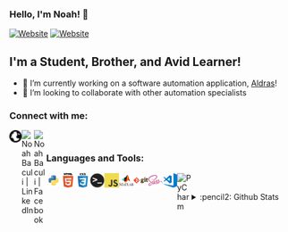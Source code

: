 ### Hello, I'm Noah! 👋

[![Website](https://img.shields.io/website?down_color=red&down_message=Down&label=noahbaculi.com&style=for-the-badge&up_color=green&up_message=Up&url=https%3A%2F%2Fnoahbaculi.com%2F)](https://noahbaculi.com)
[![Website](https://img.shields.io/website?down_color=red&down_message=Down&label=aldras.com&style=for-the-badge&up_color=green&up_message=Up&url=https%3A%2F%2Faldras.com%2F)](https://aldras.com)


## I'm a Student, Brother, and Avid Learner!

- 🔭 I’m currently working on a software automation application, [Aldras](https://aldras.com/)!
- 👯 I’m looking to collaborate with other automation specialists

### Connect with me:

[<img align="left" alt="noahbaculi.com" width="22px" src="https://raw.githubusercontent.com/iconic/open-iconic/master/svg/globe.svg" />][website]
[<img align="left" alt="Noah Baculi | LinkedIn" width="22px" src="https://cdn.jsdelivr.net/npm/simple-icons@v3/icons/linkedin.svg" />][linkedin]
[<img align="left" alt="Noah Baculi | Facebook" width="22px" src="https://cdn.jsdelivr.net/npm/simple-icons@v3/icons/facebook.svg" />][facebook]

<br />

### Languages and Tools:

[<img align="left" alt="Python" width="26px" src="https://raw.githubusercontent.com/github/explore/80688e429a7d4ef2fca1e82350fe8e3517d3494d/topics/python/python.png" />][python_site]
[<img align="left" alt="HTML5" width="26px" src="https://raw.githubusercontent.com/github/explore/80688e429a7d4ef2fca1e82350fe8e3517d3494d/topics/html/html.png" />][html_site]
[<img align="left" alt="CSS3" width="26px" src="https://raw.githubusercontent.com/github/explore/80688e429a7d4ef2fca1e82350fe8e3517d3494d/topics/css/css.png" />][css_site]
[<img align="left" alt="Terminal" width="26px" src="https://raw.githubusercontent.com/github/explore/80688e429a7d4ef2fca1e82350fe8e3517d3494d/topics/terminal/terminal.png" />][terminal_site]
[<img align="left" alt="JavaScript" width="26px" src="https://raw.githubusercontent.com/github/explore/80688e429a7d4ef2fca1e82350fe8e3517d3494d/topics/javascript/javascript.png" />][js_site]
[<img align="left" alt="MATLAB" width="26px" src="https://raw.githubusercontent.com/github/explore/80688e429a7d4ef2fca1e82350fe8e3517d3494d/topics/matlab/matlab.png" />][matlab_site]
[<img align="left" alt="Git" width="26px" src="https://raw.githubusercontent.com/github/explore/80688e429a7d4ef2fca1e82350fe8e3517d3494d/topics/git/git.png" />][git_site]
[<img align="left" alt="Sass" width="26px" src="https://raw.githubusercontent.com/github/explore/80688e429a7d4ef2fca1e82350fe8e3517d3494d/topics/sass/sass.png" />][saas_site]
[<img align="left" alt="Visual Studio Code" width="26px" src="https://raw.githubusercontent.com/github/explore/80688e429a7d4ef2fca1e82350fe8e3517d3494d/topics/visual-studio-code/visual-studio-code.png" />][vs_code_site]
[<img align="left" alt="PyCharm" width="26px" src="https://upload.wikimedia.org/wikipedia/commons/thumb/a/a1/PyCharm_Logo.svg/600px-PyCharm_Logo.svg.png" />][pycharm_site]

<br />
<br />

<details>
  <summary>:pencil2: Github Stats</summary>

  <img align="left" alt="Noah's Github Stats" src="https://github-readme-stats.noahbaculi.vercel.app/api?username=noahbaculi&show_icons=true&hide_border=true" />

</details>

[website]: https://noahbaculi.com
[facebook]: https://facebook.com/noahbaculi
[linkedin]: https://linkedin.com/in/noahbaculi
[python_site]: https://www.python.org/
[html_site]: https://en.wikipedia.org/wiki/HTML5
[css_site]: https://en.wikipedia.org/wiki/CSS
[terminal_site]: https://en.wikipedia.org/wiki/Bash_(Unix_shell)
[js_site]: https://www.javascript.com/
[matlab_site]: https://www.javascript.com/
[git_site]: https://git-scm.com/
[saas_site]: https://en.wikipedia.org/wiki/Software_as_a_service
[vs_code_site]: https://code.visualstudio.com/
[pycharm_site]: https://www.jetbrains.com/pycharm/
